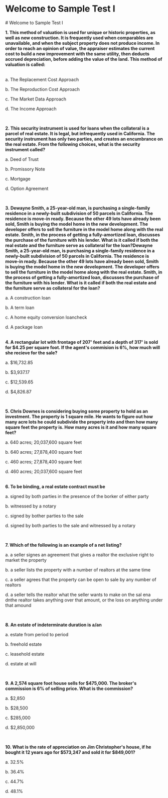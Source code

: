 # Welcome to Sample Test I

<p># Welcome to Sample Test I</p>
<p><strong>1. This method of valuation is used for unique or historic properties, as well as new construction. It is frequently used when comparables are unavailable, and when the subject property does not produce income. In order to reach an opinion of value, the appraiser estimates the current cost to build a new improvement with the same utility, then deducts accrued depreciation, before adding the value of the land. This method of valuation is called:</strong></p>
<p><br />a. The Replacement Cost Approach&nbsp;</p>
<p>b. The Reproduction Cost Approach</p>
<p>c. The Market Data Approach</p>
<p>d. The Income Approach</p>
<p>&nbsp;</p>
<p><strong>2. This security instrument is used for loans when the collateral is a parcel of real estate. It is legal, but infrequently used in California. The security instrument has only two parties, and creates an encumbrance on the real estate. From the following choices, what is the security instrument called?</strong></p>
<p>a. Deed of Trust</p>
<p>b. Promissory Note</p>
<p>c. Mortgage</p>
<p>d. Option Agreement</p>
<p>&nbsp;</p>
<p><strong>3.&nbsp;Dewayne Smith, a 25-year-old man, is purchasing a single-family residence in a newly-built subdivision of 50 parcels in California. The residence is move-in ready. Because the other 49 lots have already been sold, Smith is buying the model home in the new development. The developer offers to sell the furniture in the model home along with the real estate. Smith, in the process of getting a fully-amortized loan, discusses the purchase of the furniture with his lender. What is it called if both the real estate and the furniture serve as collateral for the loan?Dewayne Smith, a 25-year-old man, is purchasing a single-family residence in a newly-built subdivision of 50 parcels in California. The residence is move-in ready. Because the other 49 lots have already been sold, Smith is buying the model home in the new development. The developer offers to sell the furniture in the model home along with the real estate. Smith, in the process of getting a fully-amortized loan, discusses the purchase of the furniture with his lender. What is it called if both the real estate and the furniture serve as collateral for the loan?</strong></p>
<p>a. A construction loan</p>
<p>b. A term loan</p>
<p>c. A home equity conversion loancheck</p>
<p>d. A package loan</p>
<p><br /><strong>4. A rectangular lot with frontage of 207' feet and a depth of 317' is sold for $4.25 per square foot. If the agent's commision is 6%, how much will she recieve for the sale?</strong></p>
<p>a. $16,732.85</p>
<p>b. $3,937.17</p>
<p>c. $12,539.65</p>
<p>d. $4,826.87</p>
<p>&nbsp;</p>
<p><strong>5. Chris Downes is considering buying some property to hold as an investment. The property is 1 square mile. He wants to figure out how many acre lots he could subdivide the property into and then how many square feet the property is. How many acres is it and how many square feet?</strong></p>
<p>a. 640 acres; 20,037,600 square feet</p>
<p>b. 640 acres; 27,878,400 square feet</p>
<p>c. 460 acres; 27,878,400 square feet</p>
<p>d. 460 acres; 20,037,600 square feet</p>
<p><br /><strong>6. To be binding, a real estate contract must be</strong></p>
<p>a. signed by both parties in the presence of the borker of either party</p>
<p>b. witnessed by a notary</p>
<p>c. signed by bother parties to the sale</p>
<p>d. signed by both parties to the sale and witnessed by a notary</p>
<p>&nbsp;</p>
<p><strong>7. Which of the following is an example of a net listing?</strong></p>
<p>a. a seller signes an agreement that gives a realtor the exclusive right to market the property</p>
<p>b. a seller lists the property with a number of realtors at the same time</p>
<p>c. a seller agrees that the property can be open to sale by any number of realtors</p>
<p>d. a seller tells the realtor what the seller wants to make on the sal ena dnthe realtor takes anything over that amount, or the loss on anything under that amound</p>
<p>&nbsp;</p>
<p><strong>8. An estate of indeterminate duration is a/an</strong></p>
<p>a. estate from period to period</p>
<p>b. freehold estate</p>
<p>c. leasehold estate</p>
<p>d. estate at will</p>
<p>&nbsp;</p>
<p><strong>9. A 2,574 square foot house sells for $475,000. The broker's commission is 6% of selling price. What is the commission?</strong></p>
<p>a. $2,850</p>
<p>b. $28,500</p>
<p>c. $285,000</p>
<p>d. $2,850,000</p>
<p>&nbsp;</p>
<p><strong>10. What is the rate of appreciation on Jim Christopher's house, if he bought it 12 years ago for $573,247 and sold it for $849,001?</strong></p>
<p>a. 32.5%</p>
<p>b. 36.4%</p>
<p>c. 44.7%</p>
<p>d. 48.1%</p>
<p>&nbsp;</p>

